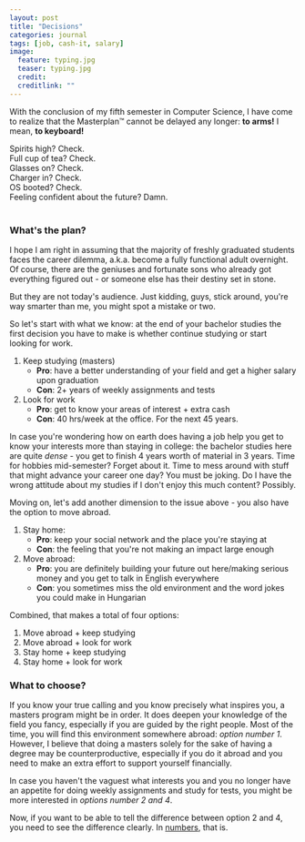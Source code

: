 ```yaml
---
layout: post
title: "Decisions"
categories: journal
tags: [job, cash-it, salary]
image:
  feature: typing.jpg
  teaser: typing.jpg
  credit:
  creditlink: ""
---
```


With the conclusion of my fifth semester in Computer Science, I have come to realize that the Masterplan™ cannot be delayed any longer: __to arms!__ I mean, __to keyboard!__

Spirits high? Check.<br>
Full cup of tea? Check.<br>
Glasses on? Check.<br>
Charger in? Check.<br>
OS booted? Check.<br>
Feeling confident about the future? Damn.<br><br>

### What's the plan?

I hope I am right in assuming that the majority of freshly graduated students faces the career dilemma, a.k.a. become a fully functional adult overnight. Of course, there are the geniuses and fortunate sons who already got everything figured out - or someone else has their destiny set in stone.

But they are not today's audience. Just kidding, guys, stick around, you're way smarter than me, you might spot a mistake or two.

So let's start with what we know: at the end of your bachelor studies the first decision you have to make is whether continue studying or start looking for work. 

1. Keep studying (masters)
	* **Pro**: have a better understanding of your field and get a higher salary upon graduation
	* **Con**: 2+ years of weekly assignments and tests
2. Look for work
	* **Pro**: get to know your areas of interest + extra cash
	* **Con**: 40 hrs/week at the office. For the next 45 years.

In case you're wondering how on earth does having a job help you get to know your interests more than staying in college: the bachelor studies here are quite _dense_ - you get to finish 4 years worth of material in 3 years. Time for hobbies mid-semester? Forget about it. Time to mess around with stuff that might advance your career one day? You must be joking. Do I have the wrong attitude about my studies if I don't enjoy this much content? Possibly.

Moving on, let's add another dimension to the issue above - you also have the option to move abroad.

1. Stay home:
	* **Pro**: keep your social network and the place you're staying at
	* **Con**: the feeling that you're not making an impact large enough
2. Move abroad:
	* **Pro**: you are definitely building your future out here/making serious money and you get to talk in English everywhere
	* **Con**: you sometimes miss the old environment and the word jokes you could make in Hungarian

Combined, that makes a total of four options:

1. Move abroad + keep studying
2. Move abroad + look for work
3. Stay home + keep studying
4. Stay home + look for work

### What to choose?

If you know your true calling and you know precisely what inspires you, a masters program might be in order. It does deepen your knowledge of the field you fancy, especially if you are guided by the right people. Most of the time, you will find this environment somewhere abroad: _option number 1_. However, I believe that doing a masters solely for the sake of having a degree may be counterproductive, especially if you do it abroad and you need to make an extra effort to support yourself financially.

In case you haven't the vaguest what interests you and you no longer have an appetite for doing weekly assignments and study for tests, you might be more interested in _options number 2 and 4_.

Now, if you want to be able to tell the difference between option 2 and 4, you need to see the difference clearly. In [numbers](It-figures.html), that is.
